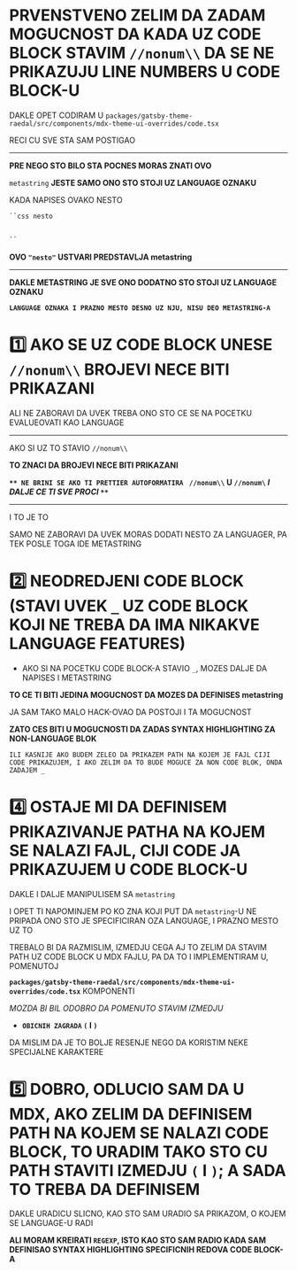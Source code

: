 # PRVENSTVENO ZELIM DA ZADAM MOGUCNOST DA KADA UZ CODE BLOCK STAVIM `//nonum\\` DA SE NE PRIKAZUJU LINE NUMBERS U CODE BLOCK-U

DAKLE OPET CODIRAM U `packages/gatsby-theme-raedal/src/components/mdx-theme-ui-overrides/code.tsx`

RECI CU SVE STA SAM POSTIGAO

***

**PRE NEGO STO BILO STA POCNES MORAS ZNATI OVO**

`metastring` **JESTE SAMO ONO STO STOJI UZ LANGUAGE OZNAKU**

KADA NAPISES OVAKO NESTO


```md
``css nesto


``
```

**OVO `"nesto"` USTVARI PREDSTAVLJA metastring**

***

**DAKLE METASTRING JE SVE ONO DODATNO STO STOJI UZ LANGUAGE OZNAKU**

**`LANGUAGE OZNAKA I PRAZNO MESTO DESNO UZ NJU, NISU DEO METASTRING-A`**

# :one: AKO SE UZ CODE BLOCK UNESE `//nonum\\` BROJEVI NECE BITI PRIKAZANI

ALI NE ZABORAVI DA UVEK TREBA ONO STO CE SE NA POCETKU EVALUEOVATI KAO LANGUAGE

***

AKO SI UZ TO STAVIO `//nonum\\`

**TO ZNACI DA BROJEVI NECE BITI PRIKAZANI**

**`** NE BRINI SE AKO TI PRETTIER AUTOFORMATIRA ` `//nonum\\` U `//nonum\`  *I DALJE CE TI SVE PROCI*   `**`**

***

I TO JE TO

SAMO NE ZABORAVI DA UVEK MORAS DODATI NESTO ZA LANGUAGER, PA TEK POSLE TOGA IDE METASTRING

# :two: NEODREDJENI CODE BLOCK (STAVI UVEK `_` UZ CODE BLOCK KOJI NE TREBA DA IMA NIKAKVE LANGUAGE FEATURES)

- AKO SI NA POCETKU CODE BLOCK-A STAVIO `_`, MOZES DALJE DA NAPISES I METASTRING

**TO CE TI BITI JEDINA MOGUCNOST DA MOZES DA DEFINISES metastring**

JA SAM TAKO MALO HACK-OVAO DA POSTOJI I TA MOGUCNOST

**ZATO CES BITI U MOGUCNOSTI DA ZADAS SYNTAX HIGHLIGHTING ZA NON-LANGUAGE BLOK**

`ILI KASNIJE AKO BUDEM ZELEO DA PRIKAZEM PATH NA KOJEM JE FAJL CIJI CODE PRIKAZUJEM, I AKO ZELIM DA TO BUDE MOGUCE ZA NON CODE BLOK, ONDA ZADAJEM _`

# :four: OSTAJE MI DA DEFINISEM PRIKAZIVANJE PATHA NA KOJEM SE NALAZI FAJL, CIJI CODE JA PRIKAZUJEM U CODE BLOCK-U

DAKLE I DALJE MANIPULISEM SA `metastring`

I OPET TI NAPOMINJEM PO KO ZNA KOJI PUT DA `metastring`-U NE PRIPADA ONO STO JE SPECIFICIRAN OZA LANGUAGE, I PRAZNO MESTO UZ TO

TREBALO BI DA RAZMISLIM, IZMEDJU CEGA AJ TO ZELIM DA STAVIM PATH UZ CODE BLOCK U MDX FAJLU, PA DA TO I IMPLEMENTIRAM U, POMENUTOJ

**`packages/gatsby-theme-raedal/src/components/mdx-theme-ui-overrides/code.tsx`** KOMPONENTI

*MOZDA BI BIL ODOBRO DA POMENUTO STAVIM IZMEDJU*

- **`OBICNIH ZAGRADA` `(` I `)`**

DA MISLIM DA JE TO BOLJE RESENJE NEGO DA KORISTIM NEKE SPECIJALNE KARAKTERE

# :five: DOBRO, ODLUCIO SAM DA U MDX, AKO ZELIM DA DEFINISEM PATH NA KOJEM SE NALAZI CODE BLOCK, TO URADIM TAKO STO CU PATH STAVITI IZMEDJU `(` I `)`; A SADA TO TREBA DA DEFINISEM

DAKLE URADICU SLICNO, KAO STO SAM URADIO SA PRIKAZOM, O KOJEM SE LANGUAGE-U RADI

**ALI MORAM KREIRATI `REGEXP`, ISTO KAO STO SAM RADIO KADA SAM DEFINISAO SYNTAX HIGHLIGHTING SPECIFICNIH REDOVA CODE BLOCK-A**
